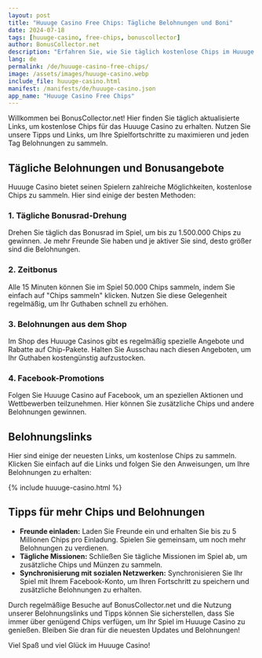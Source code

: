 ```yaml
---
layout: post
title: "Huuuge Casino Free Chips: Tägliche Belohnungen und Boni"
date: 2024-07-18
tags: [huuuge-casino, free-chips, bonuscollector]
author: BonusCollector.net
description: "Erfahren Sie, wie Sie täglich kostenlose Chips im Huuuge Casino erhalten können. Wir bieten Ihnen die neuesten Belohnungslinks und Tipps, um Ihr Spielkonto zu füllen."
lang: de
permalink: /de/huuuge-casino-free-chips/
image: /assets/images/huuuge-casino.webp
include_file: huuuge-casino.html
manifest: /manifests/de/huuuge-casino.json
app_name: "Huuuge Casino Free Chips"
---
```


Willkommen bei BonusCollector.net! Hier finden Sie täglich aktualisierte Links, um kostenlose Chips für das Huuuge Casino zu erhalten. Nutzen Sie unsere Tipps und Links, um Ihre Spielfortschritte zu maximieren und jeden Tag Belohnungen zu sammeln.

## Tägliche Belohnungen und Bonusangebote

Huuuge Casino bietet seinen Spielern zahlreiche Möglichkeiten, kostenlose Chips zu sammeln. Hier sind einige der besten Methoden:

### 1. Tägliche Bonusrad-Drehung
Drehen Sie täglich das Bonusrad im Spiel, um bis zu 1.500.000 Chips zu gewinnen. Je mehr Freunde Sie haben und je aktiver Sie sind, desto größer sind die Belohnungen.

### 2. Zeitbonus
Alle 15 Minuten können Sie im Spiel 50.000 Chips sammeln, indem Sie einfach auf "Chips sammeln" klicken. Nutzen Sie diese Gelegenheit regelmäßig, um Ihr Guthaben schnell zu erhöhen.

### 3. Belohnungen aus dem Shop
Im Shop des Huuuge Casinos gibt es regelmäßig spezielle Angebote und Rabatte auf Chip-Pakete. Halten Sie Ausschau nach diesen Angeboten, um Ihr Guthaben kostengünstig aufzustocken.

### 4. Facebook-Promotions
Folgen Sie Huuuge Casino auf Facebook, um an speziellen Aktionen und Wettbewerben teilzunehmen. Hier können Sie zusätzliche Chips und andere Belohnungen gewinnen.

## Belohnungslinks

Hier sind einige der neuesten Links, um kostenlose Chips zu sammeln. Klicken Sie einfach auf die Links und folgen Sie den Anweisungen, um Ihre Belohnungen zu erhalten:

{% include huuuge-casino.html %}

## Tipps für mehr Chips und Belohnungen

- **Freunde einladen:** Laden Sie Freunde ein und erhalten Sie bis zu 5 Millionen Chips pro Einladung. Spielen Sie gemeinsam, um noch mehr Belohnungen zu verdienen.
- **Tägliche Missionen:** Schließen Sie tägliche Missionen im Spiel ab, um zusätzliche Chips und Münzen zu sammeln.
- **Synchronisierung mit sozialen Netzwerken:** Synchronisieren Sie Ihr Spiel mit Ihrem Facebook-Konto, um Ihren Fortschritt zu speichern und zusätzliche Belohnungen zu erhalten.

Durch regelmäßige Besuche auf BonusCollector.net und die Nutzung unserer Belohnungslinks und Tipps können Sie sicherstellen, dass Sie immer über genügend Chips verfügen, um Ihr Spiel im Huuuge Casino zu genießen. Bleiben Sie dran für die neuesten Updates und Belohnungen!

Viel Spaß und viel Glück im Huuuge Casino!